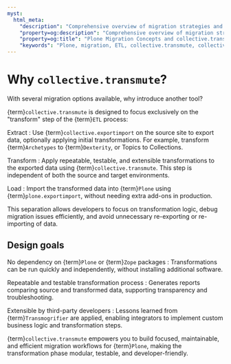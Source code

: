 ```yaml
---
myst:
  html_meta:
    "description": "Comprehensive overview of migration strategies and ETL tools for Plone, including collective.transmute, collective.exportimport, and Transmogrifier."
    "property=og:description": "Comprehensive overview of migration strategies and ETL tools for Plone, including collective.transmute, collective.exportimport, and Transmogrifier."
    "property=og:title": "Plone Migration Concepts and collective.transmute"
    "keywords": "Plone, migration, ETL, collective.transmute, collective.exportimport, Transmogrifier, plone.exportimport, upgrades, glossary"
---
```



# Why `collective.transmute`?

With several migration options available, why introduce another tool?

{term}`collective.transmute` is designed to focus exclusively on the "transform" step of the {term}`ETL` process:

Extract
:   Use {term}`collective.exportimport` on the source site to export data, optionally applying initial transformations.
    For example, transform {term}`Archetypes` to {term}`Dexterity`, or Topics to Collections.

Transform
:   Apply repeatable, testable, and extensible transformations to the exported data using {term}`collective.transmute`.
    This step is independent of both the source and target environments.

Load
:   Import the transformed data into {term}`Plone` using {term}`plone.exportimport`, without needing extra add-ons in production.

This separation allows developers to focus on transformation logic, debug migration issues efficiently, and avoid unnecessary re-exporting or re-importing of data.

## Design goals

No dependency on {term}`Plone` or {term}`Zope` packages
:   Transformations can be run quickly and independently, without installing additional software.

Repeatable and testable transformation process
:   Generates reports comparing source and transformed data, supporting transparency and troubleshooting.

Extensible by third-party developers
:   Lessons learned from {term}`Transmogrifier` are applied, enabling integrators to implement custom business logic and transformation steps.

{term}`collective.transmute` empowers you to build focused, maintainable, and efficient migration workflows for {term}`Plone`, making the transformation phase modular, testable, and developer-friendly.
